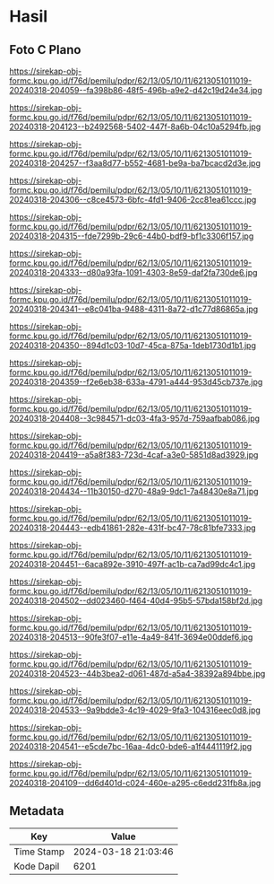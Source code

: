 # Hasil

## Foto C Plano

https://sirekap-obj-formc.kpu.go.id/f76d/pemilu/pdpr/62/13/05/10/11/6213051011019-20240318-204059--fa398b86-48f5-496b-a9e2-d42c19d24e34.jpg

https://sirekap-obj-formc.kpu.go.id/f76d/pemilu/pdpr/62/13/05/10/11/6213051011019-20240318-204123--b2492568-5402-447f-8a6b-04c10a5294fb.jpg

https://sirekap-obj-formc.kpu.go.id/f76d/pemilu/pdpr/62/13/05/10/11/6213051011019-20240318-204257--f3aa8d77-b552-4681-be9a-ba7bcacd2d3e.jpg

https://sirekap-obj-formc.kpu.go.id/f76d/pemilu/pdpr/62/13/05/10/11/6213051011019-20240318-204306--c8ce4573-6bfc-4fd1-9406-2cc81ea61ccc.jpg

https://sirekap-obj-formc.kpu.go.id/f76d/pemilu/pdpr/62/13/05/10/11/6213051011019-20240318-204315--fde7299b-29c6-44b0-bdf9-bf1c3306f157.jpg

https://sirekap-obj-formc.kpu.go.id/f76d/pemilu/pdpr/62/13/05/10/11/6213051011019-20240318-204333--d80a93fa-1091-4303-8e59-daf2fa730de6.jpg

https://sirekap-obj-formc.kpu.go.id/f76d/pemilu/pdpr/62/13/05/10/11/6213051011019-20240318-204341--e8c041ba-9488-4311-8a72-d1c77d86865a.jpg

https://sirekap-obj-formc.kpu.go.id/f76d/pemilu/pdpr/62/13/05/10/11/6213051011019-20240318-204350--894d1c03-10d7-45ca-875a-1deb1730d1b1.jpg

https://sirekap-obj-formc.kpu.go.id/f76d/pemilu/pdpr/62/13/05/10/11/6213051011019-20240318-204359--f2e6eb38-633a-4791-a444-953d45cb737e.jpg

https://sirekap-obj-formc.kpu.go.id/f76d/pemilu/pdpr/62/13/05/10/11/6213051011019-20240318-204408--3c984571-dc03-4fa3-957d-759aafbab086.jpg

https://sirekap-obj-formc.kpu.go.id/f76d/pemilu/pdpr/62/13/05/10/11/6213051011019-20240318-204419--a5a8f383-723d-4caf-a3e0-5851d8ad3929.jpg

https://sirekap-obj-formc.kpu.go.id/f76d/pemilu/pdpr/62/13/05/10/11/6213051011019-20240318-204434--11b30150-d270-48a9-9dc1-7a48430e8a71.jpg

https://sirekap-obj-formc.kpu.go.id/f76d/pemilu/pdpr/62/13/05/10/11/6213051011019-20240318-204443--edb41861-282e-431f-bc47-78c81bfe7333.jpg

https://sirekap-obj-formc.kpu.go.id/f76d/pemilu/pdpr/62/13/05/10/11/6213051011019-20240318-204451--6aca892e-3910-497f-ac1b-ca7ad99dc4c1.jpg

https://sirekap-obj-formc.kpu.go.id/f76d/pemilu/pdpr/62/13/05/10/11/6213051011019-20240318-204502--dd023460-f464-40d4-95b5-57bda158bf2d.jpg

https://sirekap-obj-formc.kpu.go.id/f76d/pemilu/pdpr/62/13/05/10/11/6213051011019-20240318-204513--90fe3f07-e11e-4a49-841f-3694e00ddef6.jpg

https://sirekap-obj-formc.kpu.go.id/f76d/pemilu/pdpr/62/13/05/10/11/6213051011019-20240318-204523--44b3bea2-d061-487d-a5a4-38392a894bbe.jpg

https://sirekap-obj-formc.kpu.go.id/f76d/pemilu/pdpr/62/13/05/10/11/6213051011019-20240318-204533--9a9bdde3-4c19-4029-9fa3-104316eec0d8.jpg

https://sirekap-obj-formc.kpu.go.id/f76d/pemilu/pdpr/62/13/05/10/11/6213051011019-20240318-204541--e5cde7bc-16aa-4dc0-bde6-a1f4441119f2.jpg

https://sirekap-obj-formc.kpu.go.id/f76d/pemilu/pdpr/62/13/05/10/11/6213051011019-20240318-204109--dd6d401d-c024-460e-a295-c6edd231fb8a.jpg


## Metadata

| Key        | Value               |
| ---------- | ------------------- |
| Time Stamp | 2024-03-18 21:03:46 |
| Kode Dapil | 6201                |



